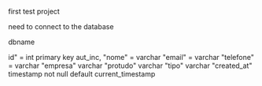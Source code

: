 first test project

need to connect to the database

dbname

id" = int primary key aut_inc, 
"nome" = varchar
"email" = varchar
"telefone" = varchar
"empresa" varchar 
"protudo" varchar
"tipo" varchar
"created_at" timestamp not null default current_timestamp

